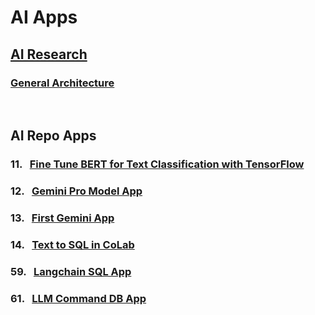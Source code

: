 
# AI Apps
## [AI Research](webpages/README.md)
### [General Architecture](webpages/AI-Architecture.md)  
<br/>  

## AI Repo Apps 
### 11. &nbsp; [Fine Tune BERT for Text Classification with TensorFlow](/setup/c11_bert-text-classification/README.md)
### 12. &nbsp; [Gemini Pro Model App](setup/c12_gemini-pro-model/Gemini-Pro-Model-Tutorial.md)
### 13. &nbsp; [First Gemini App    ](setup/1c3_first-gemini-app/ai0103_Setup-1st-Google-Gemini-ML-App.md)
### 14. &nbsp; [Text to SQL in CoLab](setup/c14_text-to-sql/LangChain-SerpAPI-App.md)
### 59. &nbsp; [Langchain SQL App   ](setup/c59_Langchain-sql-app/c59_Langchain-sql-app.md)
### 61. &nbsp; [LLM Command DB App  ](setup/d61_llm-comments-db-app/d61-00_description.md) 

<!--

- 1c2. &nbsp; [Gemini Pro Model App](setup/1c2_gemini-pro-model/Gemini-Pro-Model-Tutorial.md)
- 1c3. &nbsp; [First Gemini App    ](setup/1c3_first-gemini-app/ai0103_Setup-1st-Google-Gemini-ML-App.md)
- 1c4. &nbsp; [Text to SQL in CoLab](setup/1c4_Text-To-SQL-in-Colab/CoLab.md)
- 1c5. &nbsp; [Fine Tune BERT for Text Classification with TensorFlow](setup/1c5_Fine-Tune-BERT-for-Text-Classification-with-TensorFlow\README.md)
-->
